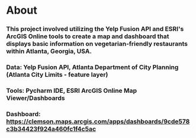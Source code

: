 # About
### This project involved utilizing the Yelp Fusion API and ESRI's ArcGIS Online tools to create a map and dashboard that displays basic information on vegetarian-friendly restaurants within Atlanta, Georgia, USA.

### Data: Yelp Fusion API, Atlanta Department of City Planning (Atlanta City Limits - feature layer)
### Tools: Pycharm IDE, ESRI ArcGIS Online Map Viewer/Dashboards
### Dashboard: https://clemson.maps.arcgis.com/apps/dashboards/9cde578c3b34423f924a460fc1f4c5ac
